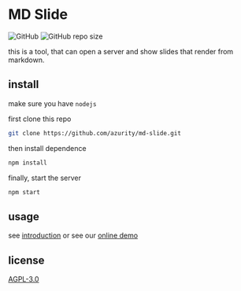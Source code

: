# MD Slide

![GitHub](https://img.shields.io/github/license/azurity/md-slide) ![GitHub repo size](https://img.shields.io/github/repo-size/azurity/md-slide)

this is a tool, that can open a server and show slides that render from markdown.

## install

make sure you have `nodejs`

first clone this repo
```bash
git clone https://github.com/azurity/md-slide.git
```

then install dependence
```bash
npm install
```

finally, start the server
```bash
npm start
```

## usage

see [introduction](slides/introduction.md) or see our [online demo](https://slide.tp0t.xyz:3001)

## license

[AGPL-3.0](LICENSE)
